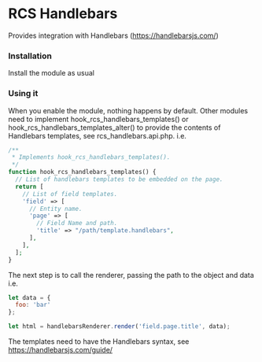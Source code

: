 # RCS Handlebars
Provides integration with Handlebars (https://handlebarsjs.com/)

### Installation
Install the module as usual

### Using it
When you enable the module, nothing happens by default. Other modules need to
implement hook_rcs_handlebars_templates() or hook_rcs_handlebars_templates_alter()
to provide the contents of Handlebars templates, see rcs_handlebars.api.php. i.e.

```php
/**
 * Implements hook_rcs_handlebars_templates().
 */
function hook_rcs_handlebars_templates() {
  // List of handlebars templates to be embedded on the page.
  return [
    // List of field templates.
    'field' => [
      // Entity name.
      'page' => [
        // Field Name and path.
        'title' => "/path/template.handlebars",
      ],
    ],
  ];
}
```

The next step is to call the renderer, passing the path to the object and data i.e.

```javascript
let data = {
  foo: 'bar'
};

let html = handlebarsRenderer.render('field.page.title', data);
```

The templates need to have the Handlebars syntax, see https://handlebarsjs.com/guide/
